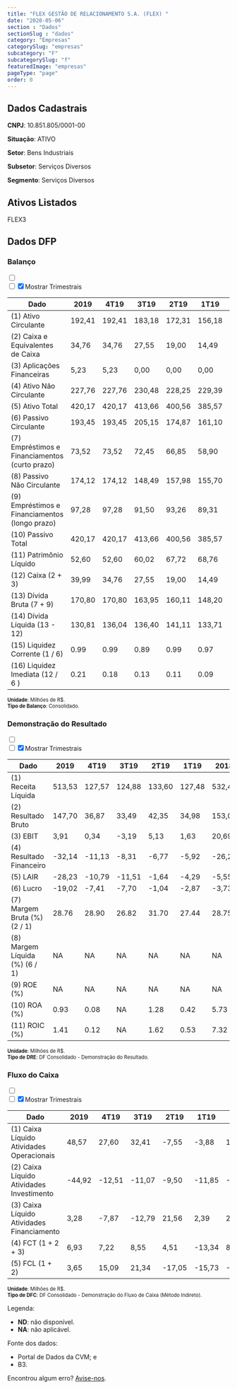 ```yaml
---  
title: "FLEX GESTÃO DE RELACIONAMENTO S.A. (FLEX) "  
date: "2020-05-06"  
section : "Dados"  
sectionSlug : "dados"  
category: "Empresas"  
categorySlug: "empresas"  
subcategory: "F"  
subcategorySlug: "f"  
featuredImage: "empresas"  
pageType: "page"  
order: 0  
---
```



## Dados Cadastrais


**CNPJ**: 10.851.805/0001-00

**Situação**: ATIVO

**Setor**: Bens Industriais

**Subsetor**: Serviços Diversos

**Segmento**: Serviços Diversos


## Ativos Listados


FLEX3 


## Dados DFP

### Balanço
  
<input type='checkbox' class='toggleCommand' id='toggleBalanco' name='toggleBalanco'>  
<div class='filter-group-balanco'>  
<div class='check_button_balanco'>  
<label for='toggleBalanco'>  
<input type='checkbox' data-filter-col='trimBalanco'><input type='checkbox' data-filter-col='trimBalanco' checked><span>Mostrar Trimestrais</span>  
</label>  
</div>  
</div>  
<div class='overflow balancoTableWrapper'>  
<table class='balancoTable'>  
<thead>  
<tr>  
<th class='dataHeader fixedLeftColumn'>Dado</th>  
<th>2019</th>  
<th class='trimHeader' data-col='trimBalanco'>4T19</th>  
<th class='trimHeader' data-col='trimBalanco'>3T19</th>  
<th class='trimHeader' data-col='trimBalanco'>2T19</th>  
<th class='trimHeader' data-col='trimBalanco'>1T19</th>  
<th>2018</th>  
<th class='trimHeader' data-col='trimBalanco'>4T18</th>  
<th class='trimHeader' data-col='trimBalanco'>3T18</th>  
<th class='trimHeader' data-col='trimBalanco'>2T18</th>  
<th class='trimHeader' data-col='trimBalanco'>1T18</th>  
<th>2017</th>  
<th class='trimHeader' data-col='trimBalanco'>4T17</th>  
<th class='trimHeader' data-col='trimBalanco'>3T17</th>  
<th class='trimHeader' data-col='trimBalanco'>2T17</th>  
<th class='trimHeader' data-col='trimBalanco'>1T17</th>  
<th>2016</th>  
<th class='trimHeader' data-col='trimBalanco'>4T16</th>  
<th class='trimHeader' data-col='trimBalanco'>3T16</th>  
<th class='trimHeader' data-col='trimBalanco'>2T16</th>  
<th class='trimHeader' data-col='trimBalanco'>1T16</th>  
<th>2015</th>  
<th class='trimHeader' data-col='trimBalanco'>4T15</th>  
<th class='trimHeader' data-col='trimBalanco'>3T15</th>  
<th class='trimHeader' data-col='trimBalanco'>2T15</th>  
<th class='trimHeader' data-col='trimBalanco'>1T15</th>  
</tr>  
</thead>  
<tbody>  
<tr class='trContaAtivo'>  
<td class='leftAlignCell rowDescription fixedLeftColumn'>(1) Ativo Circulante</td>  
<td>192,41</td>  
<td data-col='trimBalanco' class='trimData'>192,41</td>  
<td data-col='trimBalanco' class='trimData'>183,18</td>  
<td data-col='trimBalanco' class='trimData'>172,31</td>  
<td data-col='trimBalanco' class='trimData'>156,18</td>  
<td>162,15</td>  
<td data-col='trimBalanco' class='trimData'>162,15</td>  
<td data-col='trimBalanco' class='trimData'>162,15</td>  
<td data-col='trimBalanco' class='trimData'>162,15</td>  
<td data-col='trimBalanco' class='trimData'>155,51</td>  
<td>155,70</td>  
<td data-col='trimBalanco' class='trimData'>155,70</td>  
<td data-col='trimBalanco' class='trimData'>143,23</td>  
<td data-col='trimBalanco' class='trimData'>125,40</td>  
<td data-col='trimBalanco' class='trimData'>125,40</td>  
<td>137,61</td>  
<td data-col='trimBalanco' class='trimData'>137,61</td>  
<td data-col='trimBalanco' class='trimData'>137,61</td>  
<td data-col='trimBalanco' class='trimData'>137,61</td>  
<td data-col='trimBalanco' class='trimData'>137,61</td>  
<td>96,38</td>  
<td data-col='trimBalanco' class='trimData'>96,38</td>  
<td data-col='trimBalanco' class='trimData'>ND</td>  
<td data-col='trimBalanco' class='trimData'>ND</td>  
<td data-col='trimBalanco' class='trimData'>ND</td>  
</tr>  
<tr class='trContaAtivo'>  
<td class='leftAlignCell rowDescription fixedLeftColumn'>(2) Caixa e Equivalentes de Caixa</td>  
<td>34,76</td>  
<td data-col='trimBalanco' class='trimData'>34,76</td>  
<td data-col='trimBalanco' class='trimData'>27,55</td>  
<td data-col='trimBalanco' class='trimData'>19,00</td>  
<td data-col='trimBalanco' class='trimData'>14,49</td>  
<td>27,83</td>  
<td data-col='trimBalanco' class='trimData'>27,83</td>  
<td data-col='trimBalanco' class='trimData'>27,83</td>  
<td data-col='trimBalanco' class='trimData'>27,83</td>  
<td data-col='trimBalanco' class='trimData'>11,40</td>  
<td>19,39</td>  
<td data-col='trimBalanco' class='trimData'>19,39</td>  
<td data-col='trimBalanco' class='trimData'>16,36</td>  
<td data-col='trimBalanco' class='trimData'>11,28</td>  
<td data-col='trimBalanco' class='trimData'>11,28</td>  
<td>28,89</td>  
<td data-col='trimBalanco' class='trimData'>28,89</td>  
<td data-col='trimBalanco' class='trimData'>28,89</td>  
<td data-col='trimBalanco' class='trimData'>28,89</td>  
<td data-col='trimBalanco' class='trimData'>28,89</td>  
<td>26,24</td>  
<td data-col='trimBalanco' class='trimData'>26,24</td>  
<td data-col='trimBalanco' class='trimData'>ND</td>  
<td data-col='trimBalanco' class='trimData'>ND</td>  
<td data-col='trimBalanco' class='trimData'>ND</td>  
</tr>  
<tr class='trContaAtivo'>  
<td class='leftAlignCell rowDescription fixedLeftColumn'>(3) Aplicações Financeiras</td>  
<td>5,23</td>  
<td data-col='trimBalanco' class='trimData'>5,23</td>  
<td data-col='trimBalanco' class='trimData'>0,00</td>  
<td data-col='trimBalanco' class='trimData'>0,00</td>  
<td data-col='trimBalanco' class='trimData'>0,00</td>  
<td>0,00</td>  
<td data-col='trimBalanco' class='trimData'>0,00</td>  
<td data-col='trimBalanco' class='trimData'>0,00</td>  
<td data-col='trimBalanco' class='trimData'>0,00</td>  
<td data-col='trimBalanco' class='trimData'>0,00</td>  
<td>0,00</td>  
<td data-col='trimBalanco' class='trimData'>0,00</td>  
<td data-col='trimBalanco' class='trimData'>0,00</td>  
<td data-col='trimBalanco' class='trimData'>0,00</td>  
<td data-col='trimBalanco' class='trimData'>0,00</td>  
<td>0,00</td>  
<td data-col='trimBalanco' class='trimData'>0,00</td>  
<td data-col='trimBalanco' class='trimData'>0,00</td>  
<td data-col='trimBalanco' class='trimData'>0,00</td>  
<td data-col='trimBalanco' class='trimData'>0,00</td>  
<td>0,00</td>  
<td data-col='trimBalanco' class='trimData'>0,00</td>  
<td data-col='trimBalanco' class='trimData'>ND</td>  
<td data-col='trimBalanco' class='trimData'>ND</td>  
<td data-col='trimBalanco' class='trimData'>ND</td>  
</tr>  
<tr class='trContaAtivo'>  
<td class='leftAlignCell rowDescription fixedLeftColumn'>(4) Ativo Não Circulante</td>  
<td>227,76</td>  
<td data-col='trimBalanco' class='trimData'>227,76</td>  
<td data-col='trimBalanco' class='trimData'>230,48</td>  
<td data-col='trimBalanco' class='trimData'>228,25</td>  
<td data-col='trimBalanco' class='trimData'>229,39</td>  
<td>199,25</td>  
<td data-col='trimBalanco' class='trimData'>199,25</td>  
<td data-col='trimBalanco' class='trimData'>199,25</td>  
<td data-col='trimBalanco' class='trimData'>199,25</td>  
<td data-col='trimBalanco' class='trimData'>136,62</td>  
<td>139,05</td>  
<td data-col='trimBalanco' class='trimData'>139,05</td>  
<td data-col='trimBalanco' class='trimData'>137,47</td>  
<td data-col='trimBalanco' class='trimData'>134,80</td>  
<td data-col='trimBalanco' class='trimData'>134,80</td>  
<td>121,94</td>  
<td data-col='trimBalanco' class='trimData'>121,94</td>  
<td data-col='trimBalanco' class='trimData'>121,94</td>  
<td data-col='trimBalanco' class='trimData'>121,94</td>  
<td data-col='trimBalanco' class='trimData'>121,94</td>  
<td>115,67</td>  
<td data-col='trimBalanco' class='trimData'>115,67</td>  
<td data-col='trimBalanco' class='trimData'>ND</td>  
<td data-col='trimBalanco' class='trimData'>ND</td>  
<td data-col='trimBalanco' class='trimData'>ND</td>  
</tr>  
<tr class='trContaAtivo'>  
<td class='leftAlignCell rowDescription fixedLeftColumn'>(5) Ativo Total</td>  
<td>420,17</td>  
<td data-col='trimBalanco' class='trimData'>420,17</td>  
<td data-col='trimBalanco' class='trimData'>413,66</td>  
<td data-col='trimBalanco' class='trimData'>400,56</td>  
<td data-col='trimBalanco' class='trimData'>385,57</td>  
<td>361,39</td>  
<td data-col='trimBalanco' class='trimData'>361,39</td>  
<td data-col='trimBalanco' class='trimData'>361,39</td>  
<td data-col='trimBalanco' class='trimData'>361,39</td>  
<td data-col='trimBalanco' class='trimData'>292,13</td>  
<td>294,75</td>  
<td data-col='trimBalanco' class='trimData'>294,75</td>  
<td data-col='trimBalanco' class='trimData'>280,70</td>  
<td data-col='trimBalanco' class='trimData'>260,20</td>  
<td data-col='trimBalanco' class='trimData'>260,20</td>  
<td>259,55</td>  
<td data-col='trimBalanco' class='trimData'>259,55</td>  
<td data-col='trimBalanco' class='trimData'>259,55</td>  
<td data-col='trimBalanco' class='trimData'>259,55</td>  
<td data-col='trimBalanco' class='trimData'>259,55</td>  
<td>212,04</td>  
<td data-col='trimBalanco' class='trimData'>212,04</td>  
<td data-col='trimBalanco' class='trimData'>ND</td>  
<td data-col='trimBalanco' class='trimData'>ND</td>  
<td data-col='trimBalanco' class='trimData'>ND</td>  
</tr>  
<tr class='trContaPassivo'>  
<td class='leftAlignCell rowDescription fixedLeftColumn'>(6) Passivo Circulante</td>  
<td>193,45</td>  
<td data-col='trimBalanco' class='trimData'>193,45</td>  
<td data-col='trimBalanco' class='trimData'>205,15</td>  
<td data-col='trimBalanco' class='trimData'>174,87</td>  
<td data-col='trimBalanco' class='trimData'>161,10</td>  
<td>153,61</td>  
<td data-col='trimBalanco' class='trimData'>153,61</td>  
<td data-col='trimBalanco' class='trimData'>153,61</td>  
<td data-col='trimBalanco' class='trimData'>153,61</td>  
<td data-col='trimBalanco' class='trimData'>167,39</td>  
<td>166,22</td>  
<td data-col='trimBalanco' class='trimData'>166,22</td>  
<td data-col='trimBalanco' class='trimData'>136,31</td>  
<td data-col='trimBalanco' class='trimData'>121,65</td>  
<td data-col='trimBalanco' class='trimData'>121,65</td>  
<td>127,65</td>  
<td data-col='trimBalanco' class='trimData'>127,65</td>  
<td data-col='trimBalanco' class='trimData'>127,65</td>  
<td data-col='trimBalanco' class='trimData'>127,65</td>  
<td data-col='trimBalanco' class='trimData'>127,65</td>  
<td>80,61</td>  
<td data-col='trimBalanco' class='trimData'>80,61</td>  
<td data-col='trimBalanco' class='trimData'>ND</td>  
<td data-col='trimBalanco' class='trimData'>ND</td>  
<td data-col='trimBalanco' class='trimData'>ND</td>  
</tr>  
<tr class='trContaPassivo'>  
<td class='leftAlignCell rowDescription fixedLeftColumn'>(7) Empréstimos e Financiamentos (curto prazo)</td>  
<td>73,52</td>  
<td data-col='trimBalanco' class='trimData'>73,52</td>  
<td data-col='trimBalanco' class='trimData'>72,45</td>  
<td data-col='trimBalanco' class='trimData'>66,85</td>  
<td data-col='trimBalanco' class='trimData'>58,90</td>  
<td>51,24</td>  
<td data-col='trimBalanco' class='trimData'>51,24</td>  
<td data-col='trimBalanco' class='trimData'>51,24</td>  
<td data-col='trimBalanco' class='trimData'>51,24</td>  
<td data-col='trimBalanco' class='trimData'>77,29</td>  
<td>80,03</td>  
<td data-col='trimBalanco' class='trimData'>80,03</td>  
<td data-col='trimBalanco' class='trimData'>51,70</td>  
<td data-col='trimBalanco' class='trimData'>45,73</td>  
<td data-col='trimBalanco' class='trimData'>45,73</td>  
<td>47,90</td>  
<td data-col='trimBalanco' class='trimData'>47,90</td>  
<td data-col='trimBalanco' class='trimData'>47,90</td>  
<td data-col='trimBalanco' class='trimData'>47,90</td>  
<td data-col='trimBalanco' class='trimData'>47,90</td>  
<td>26,68</td>  
<td data-col='trimBalanco' class='trimData'>26,68</td>  
<td data-col='trimBalanco' class='trimData'>ND</td>  
<td data-col='trimBalanco' class='trimData'>ND</td>  
<td data-col='trimBalanco' class='trimData'>ND</td>  
</tr>  
<tr class='trContaPassivo'>  
<td class='leftAlignCell rowDescription fixedLeftColumn'>(8) Passivo Não Circulante</td>  
<td>174,12</td>  
<td data-col='trimBalanco' class='trimData'>174,12</td>  
<td data-col='trimBalanco' class='trimData'>148,49</td>  
<td data-col='trimBalanco' class='trimData'>157,98</td>  
<td data-col='trimBalanco' class='trimData'>155,70</td>  
<td>136,16</td>  
<td data-col='trimBalanco' class='trimData'>136,16</td>  
<td data-col='trimBalanco' class='trimData'>136,16</td>  
<td data-col='trimBalanco' class='trimData'>136,16</td>  
<td data-col='trimBalanco' class='trimData'>49,22</td>  
<td>53,17</td>  
<td data-col='trimBalanco' class='trimData'>53,17</td>  
<td data-col='trimBalanco' class='trimData'>66,81</td>  
<td data-col='trimBalanco' class='trimData'>68,28</td>  
<td data-col='trimBalanco' class='trimData'>68,28</td>  
<td>70,18</td>  
<td data-col='trimBalanco' class='trimData'>70,18</td>  
<td data-col='trimBalanco' class='trimData'>70,18</td>  
<td data-col='trimBalanco' class='trimData'>70,18</td>  
<td data-col='trimBalanco' class='trimData'>70,18</td>  
<td>81,95</td>  
<td data-col='trimBalanco' class='trimData'>81,95</td>  
<td data-col='trimBalanco' class='trimData'>ND</td>  
<td data-col='trimBalanco' class='trimData'>ND</td>  
<td data-col='trimBalanco' class='trimData'>ND</td>  
</tr>  
<tr class='trContaPassivo'>  
<td class='leftAlignCell rowDescription fixedLeftColumn'>(9) Empréstimos e Financiamentos (longo prazo)</td>  
<td>97,28</td>  
<td data-col='trimBalanco' class='trimData'>97,28</td>  
<td data-col='trimBalanco' class='trimData'>91,50</td>  
<td data-col='trimBalanco' class='trimData'>93,26</td>  
<td data-col='trimBalanco' class='trimData'>89,31</td>  
<td>91,46</td>  
<td data-col='trimBalanco' class='trimData'>91,46</td>  
<td data-col='trimBalanco' class='trimData'>91,46</td>  
<td data-col='trimBalanco' class='trimData'>91,46</td>  
<td data-col='trimBalanco' class='trimData'>31,59</td>  
<td>34,02</td>  
<td data-col='trimBalanco' class='trimData'>34,02</td>  
<td data-col='trimBalanco' class='trimData'>46,88</td>  
<td data-col='trimBalanco' class='trimData'>45,57</td>  
<td data-col='trimBalanco' class='trimData'>45,57</td>  
<td>39,97</td>  
<td data-col='trimBalanco' class='trimData'>39,97</td>  
<td data-col='trimBalanco' class='trimData'>39,97</td>  
<td data-col='trimBalanco' class='trimData'>39,97</td>  
<td data-col='trimBalanco' class='trimData'>39,97</td>  
<td>42,95</td>  
<td data-col='trimBalanco' class='trimData'>42,95</td>  
<td data-col='trimBalanco' class='trimData'>ND</td>  
<td data-col='trimBalanco' class='trimData'>ND</td>  
<td data-col='trimBalanco' class='trimData'>ND</td>  
</tr>  
<tr class='trContaPassivo'>  
<td class='leftAlignCell rowDescription fixedLeftColumn'>(10) Passivo Total</td>  
<td>420,17</td>  
<td data-col='trimBalanco' class='trimData'>420,17</td>  
<td data-col='trimBalanco' class='trimData'>413,66</td>  
<td data-col='trimBalanco' class='trimData'>400,56</td>  
<td data-col='trimBalanco' class='trimData'>385,57</td>  
<td>361,39</td>  
<td data-col='trimBalanco' class='trimData'>361,39</td>  
<td data-col='trimBalanco' class='trimData'>361,39</td>  
<td data-col='trimBalanco' class='trimData'>361,39</td>  
<td data-col='trimBalanco' class='trimData'>292,13</td>  
<td>294,75</td>  
<td data-col='trimBalanco' class='trimData'>294,75</td>  
<td data-col='trimBalanco' class='trimData'>280,70</td>  
<td data-col='trimBalanco' class='trimData'>260,20</td>  
<td data-col='trimBalanco' class='trimData'>260,20</td>  
<td>259,55</td>  
<td data-col='trimBalanco' class='trimData'>259,55</td>  
<td data-col='trimBalanco' class='trimData'>259,55</td>  
<td data-col='trimBalanco' class='trimData'>259,55</td>  
<td data-col='trimBalanco' class='trimData'>259,55</td>  
<td>212,04</td>  
<td data-col='trimBalanco' class='trimData'>212,04</td>  
<td data-col='trimBalanco' class='trimData'>ND</td>  
<td data-col='trimBalanco' class='trimData'>ND</td>  
<td data-col='trimBalanco' class='trimData'>ND</td>  
</tr>  
<tr class='trContaPassivo'>  
<td class='leftAlignCell rowDescription fixedLeftColumn'>(11) Patrimônio Líquido</td>  
<td>52,60</td>  
<td data-col='trimBalanco' class='trimData'>52,60</td>  
<td data-col='trimBalanco' class='trimData'>60,02</td>  
<td data-col='trimBalanco' class='trimData'>67,72</td>  
<td data-col='trimBalanco' class='trimData'>68,76</td>  
<td>71,63</td>  
<td data-col='trimBalanco' class='trimData'>71,63</td>  
<td data-col='trimBalanco' class='trimData'>71,63</td>  
<td data-col='trimBalanco' class='trimData'>71,63</td>  
<td data-col='trimBalanco' class='trimData'>75,52</td>  
<td>75,36</td>  
<td data-col='trimBalanco' class='trimData'>75,36</td>  
<td data-col='trimBalanco' class='trimData'>77,57</td>  
<td data-col='trimBalanco' class='trimData'>70,27</td>  
<td data-col='trimBalanco' class='trimData'>70,27</td>  
<td>61,72</td>  
<td data-col='trimBalanco' class='trimData'>61,72</td>  
<td data-col='trimBalanco' class='trimData'>61,72</td>  
<td data-col='trimBalanco' class='trimData'>61,72</td>  
<td data-col='trimBalanco' class='trimData'>61,72</td>  
<td>49,48</td>  
<td data-col='trimBalanco' class='trimData'>49,48</td>  
<td data-col='trimBalanco' class='trimData'>ND</td>  
<td data-col='trimBalanco' class='trimData'>ND</td>  
<td data-col='trimBalanco' class='trimData'>ND</td>  
</tr>  
<tr>  
<td class='leftAlignCell rowDescription fixedLeftColumn'>(12) Caixa (2 + 3)</td>  
<td class='positiveNumber'>39,99</td>  
<td class='positiveNumber trimData' data-col='trimBalanco'>34,76</td>  
<td class='positiveNumber trimData' data-col='trimBalanco'>27,55</td>  
<td class='positiveNumber trimData' data-col='trimBalanco'>19,00</td>  
<td class='positiveNumber trimData' data-col='trimBalanco'>14,49</td>  
<td class='positiveNumber'>27,83</td>  
<td class='positiveNumber trimData' data-col='trimBalanco'>27,83</td>  
<td class='positiveNumber trimData' data-col='trimBalanco'>27,83</td>  
<td class='positiveNumber trimData' data-col='trimBalanco'>27,83</td>  
<td class='positiveNumber trimData' data-col='trimBalanco'>11,40</td>  
<td class='positiveNumber'>19,39</td>  
<td class='positiveNumber trimData' data-col='trimBalanco'>19,39</td>  
<td class='positiveNumber trimData' data-col='trimBalanco'>16,36</td>  
<td class='positiveNumber trimData' data-col='trimBalanco'>11,28</td>  
<td class='positiveNumber trimData' data-col='trimBalanco'>11,28</td>  
<td class='positiveNumber'>28,89</td>  
<td class='positiveNumber trimData' data-col='trimBalanco'>28,89</td>  
<td class='positiveNumber trimData' data-col='trimBalanco'>28,89</td>  
<td class='positiveNumber trimData' data-col='trimBalanco'>28,89</td>  
<td class='positiveNumber trimData' data-col='trimBalanco'>28,89</td>  
<td class='positiveNumber'>26,24</td>  
<td class='positiveNumber trimData' data-col='trimBalanco'>26,24</td>  
<td data-col='trimBalanco' class='trimData'>ND</td>  
<td data-col='trimBalanco' class='trimData'>ND</td>  
<td data-col='trimBalanco' class='trimData'>ND</td>  
</tr>  
<tr class='trDividaBruta'>  
<td class='leftAlignCell rowDescription fixedLeftColumn'>(13) Dívida Bruta (7 + 9)</td>  
<td class='negativeNumber'>170,80</td>  
<td class='negativeNumber trimData' data-col='trimBalanco'>170,80</td>  
<td class='negativeNumber trimData' data-col='trimBalanco'>163,95</td>  
<td class='negativeNumber trimData' data-col='trimBalanco'>160,11</td>  
<td class='negativeNumber trimData' data-col='trimBalanco'>148,20</td>  
<td class='negativeNumber'>142,70</td>  
<td class='negativeNumber trimData' data-col='trimBalanco'>142,70</td>  
<td class='negativeNumber trimData' data-col='trimBalanco'>142,70</td>  
<td class='negativeNumber trimData' data-col='trimBalanco'>142,70</td>  
<td class='negativeNumber trimData' data-col='trimBalanco'>108,88</td>  
<td class='negativeNumber'>114,06</td>  
<td class='negativeNumber trimData' data-col='trimBalanco'>114,06</td>  
<td class='negativeNumber trimData' data-col='trimBalanco'>98,58</td>  
<td class='negativeNumber trimData' data-col='trimBalanco'>91,31</td>  
<td class='negativeNumber trimData' data-col='trimBalanco'>91,31</td>  
<td class='negativeNumber'>87,87</td>  
<td class='negativeNumber trimData' data-col='trimBalanco'>87,87</td>  
<td class='negativeNumber trimData' data-col='trimBalanco'>87,87</td>  
<td class='negativeNumber trimData' data-col='trimBalanco'>87,87</td>  
<td class='negativeNumber trimData' data-col='trimBalanco'>87,87</td>  
<td class='negativeNumber'>69,62</td>  
<td class='negativeNumber trimData' data-col='trimBalanco'>69,62</td>  
<td data-col='trimBalanco' class='trimData'>ND</td>  
<td data-col='trimBalanco' class='trimData'>ND</td>  
<td data-col='trimBalanco' class='trimData'>ND</td>  
</tr>  
<tr>  
<td class='leftAlignCell rowDescription fixedLeftColumn'>(14) Dívida Líquida  (13 - 12)</td>  
<td class='negativeNumber'>130,81</td>  
<td class='negativeNumber trimData' data-col='trimBalanco'>136,04</td>  
<td class='negativeNumber trimData' data-col='trimBalanco'>136,40</td>  
<td class='negativeNumber trimData' data-col='trimBalanco'>141,11</td>  
<td class='negativeNumber trimData' data-col='trimBalanco'>133,71</td>  
<td class='negativeNumber'>114,87</td>  
<td class='negativeNumber trimData' data-col='trimBalanco'>114,87</td>  
<td class='negativeNumber trimData' data-col='trimBalanco'>114,87</td>  
<td class='negativeNumber trimData' data-col='trimBalanco'>114,87</td>  
<td class='negativeNumber trimData' data-col='trimBalanco'>97,48</td>  
<td class='negativeNumber'>94,66</td>  
<td class='negativeNumber trimData' data-col='trimBalanco'>94,66</td>  
<td class='negativeNumber trimData' data-col='trimBalanco'>82,22</td>  
<td class='negativeNumber trimData' data-col='trimBalanco'>80,03</td>  
<td class='negativeNumber trimData' data-col='trimBalanco'>80,03</td>  
<td class='negativeNumber'>58,98</td>  
<td class='negativeNumber trimData' data-col='trimBalanco'>58,98</td>  
<td class='negativeNumber trimData' data-col='trimBalanco'>58,98</td>  
<td class='negativeNumber trimData' data-col='trimBalanco'>58,98</td>  
<td class='negativeNumber trimData' data-col='trimBalanco'>58,98</td>  
<td class='negativeNumber'>43,38</td>  
<td class='negativeNumber trimData' data-col='trimBalanco'>43,38</td>  
<td data-col='trimBalanco' class='trimData'>ND</td>  
<td data-col='trimBalanco' class='trimData'>ND</td>  
<td data-col='trimBalanco' class='trimData'>ND</td>  
</tr>  
<tr>  
<td class='leftAlignCell rowDescription fixedLeftColumn'>(15) Liquidez Corrente (1 / 6)</td>  
<td>0.99</td>  
<td data-col='trimBalanco' class='trimData'>0.99</td>  
<td data-col='trimBalanco' class='trimData'>0.89</td>  
<td data-col='trimBalanco' class='trimData'>0.99</td>  
<td data-col='trimBalanco' class='trimData'>0.97</td>  
<td>1.06</td>  
<td data-col='trimBalanco' class='trimData'>1.06</td>  
<td data-col='trimBalanco' class='trimData'>1.06</td>  
<td data-col='trimBalanco' class='trimData'>1.06</td>  
<td data-col='trimBalanco' class='trimData'>0.93</td>  
<td>0.94</td>  
<td data-col='trimBalanco' class='trimData'>0.94</td>  
<td data-col='trimBalanco' class='trimData'>1.05</td>  
<td data-col='trimBalanco' class='trimData'>1.03</td>  
<td data-col='trimBalanco' class='trimData'>1.03</td>  
<td>1.08</td>  
<td data-col='trimBalanco' class='trimData'>1.08</td>  
<td data-col='trimBalanco' class='trimData'>1.08</td>  
<td data-col='trimBalanco' class='trimData'>1.08</td>  
<td data-col='trimBalanco' class='trimData'>1.08</td>  
<td>1.20</td>  
<td data-col='trimBalanco' class='trimData'>1.20</td>  
<td data-col='trimBalanco' class='trimData'>ND</td>  
<td data-col='trimBalanco' class='trimData'>ND</td>  
<td data-col='trimBalanco' class='trimData'>ND</td>  
</tr>  
<tr>  
<td class='leftAlignCell rowDescription fixedLeftColumn'>(16) Liquidez Imediata  (12 / 6 )</td>  
<td>0.21</td>  
<td data-col='trimBalanco' class='trimData'>0.18</td>  
<td data-col='trimBalanco' class='trimData'>0.13</td>  
<td data-col='trimBalanco' class='trimData'>0.11</td>  
<td data-col='trimBalanco' class='trimData'>0.09</td>  
<td>0.18</td>  
<td data-col='trimBalanco' class='trimData'>0.18</td>  
<td data-col='trimBalanco' class='trimData'>0.18</td>  
<td data-col='trimBalanco' class='trimData'>0.18</td>  
<td data-col='trimBalanco' class='trimData'>0.07</td>  
<td>0.12</td>  
<td data-col='trimBalanco' class='trimData'>0.12</td>  
<td data-col='trimBalanco' class='trimData'>0.12</td>  
<td data-col='trimBalanco' class='trimData'>0.09</td>  
<td data-col='trimBalanco' class='trimData'>0.09</td>  
<td>0.23</td>  
<td data-col='trimBalanco' class='trimData'>0.23</td>  
<td data-col='trimBalanco' class='trimData'>0.23</td>  
<td data-col='trimBalanco' class='trimData'>0.23</td>  
<td data-col='trimBalanco' class='trimData'>0.23</td>  
<td>0.33</td>  
<td data-col='trimBalanco' class='trimData'>0.33</td>  
<td data-col='trimBalanco' class='trimData'>ND</td>  
<td data-col='trimBalanco' class='trimData'>ND</td>  
<td data-col='trimBalanco' class='trimData'>ND</td>  
</tr>  
</tbody>  
</table>  
</div>  
<p style='font-size:0.7rem; margin:0px;'><strong>Unidade</strong>: Milhões de R$.</p>  
<p style='font-size:0.7rem; margin:0px;'><strong>Tipo de Balanço</strong>: Consolidado.</p>


### Demonstração do Resultado
  
<input type='checkbox' class='toggleCommand' id='toggleDRE' name='toggleDRE'>  
<div class='filter-group-dre'>  
<div class='check_button_dre'>  
<label for='toggleDRE'>  
<input type='checkbox' data-filter-col='trimDRE'><input type='checkbox' data-filter-col='trimDRE' checked><span>Mostrar Trimestrais</span>  
</label>  
</div>  
</div>  
<div class='overflow balancoTableWrapper'>  
<table class='balancoTable'>  
<thead>  
<tr>  
<th class='dataHeader fixedLeftColumn'>Dado</th>  
<th>2019</th>  
<th class='trimHeader' data-col='trimDRE'>4T19</th>  
<th class='trimHeader' data-col='trimDRE'>3T19</th>  
<th class='trimHeader' data-col='trimDRE'>2T19</th>  
<th class='trimHeader' data-col='trimDRE'>1T19</th>  
<th>2018</th>  
<th class='trimHeader' data-col='trimDRE'>4T18</th>  
<th class='trimHeader' data-col='trimDRE'>3T18</th>  
<th class='trimHeader' data-col='trimDRE'>2T18</th>  
<th class='trimHeader' data-col='trimDRE'>1T18</th>  
<th>2017</th>  
<th class='trimHeader' data-col='trimDRE'>4T17</th>  
<th class='trimHeader' data-col='trimDRE'>3T17</th>  
<th class='trimHeader' data-col='trimDRE'>2T17</th>  
<th class='trimHeader' data-col='trimDRE'>1T17</th>  
<th>2016</th>  
<th class='trimHeader' data-col='trimDRE'>4T16</th>  
<th class='trimHeader' data-col='trimDRE'>3T16</th>  
<th class='trimHeader' data-col='trimDRE'>2T16</th>  
<th class='trimHeader' data-col='trimDRE'>1T16</th>  
<th>2015</th>  
<th class='trimHeader' data-col='trimDRE'>4T15</th>  
<th class='trimHeader' data-col='trimDRE'>3T15</th>  
<th class='trimHeader' data-col='trimDRE'>2T15</th>  
<th class='trimHeader' data-col='trimDRE'>1T15</th>  
</tr>  
</thead>  
<tbody>  
<tr class='trDRE'>  
<td class='leftAlignCell rowDescription fixedLeftColumn'>(1) Receita Líquida</td>  
<td>513,53</td>  
<td data-col='trimDRE' class='trimData' >127,57</td>  
<td data-col='trimDRE' class='trimData' >124,88</td>  
<td data-col='trimDRE' class='trimData' >133,60</td>  
<td data-col='trimDRE' class='trimData' >127,48</td>  
<td>532,45</td>  
<td data-col='trimDRE' class='trimData' >138,88</td>  
<td data-col='trimDRE' class='trimData' >132,35</td>  
<td data-col='trimDRE' class='trimData' >130,16</td>  
<td data-col='trimDRE' class='trimData' >131,06</td>  
<td>527,84</td>  
<td data-col='trimDRE' class='trimData' >134,23</td>  
<td data-col='trimDRE' class='trimData' >135,91</td>  
<td data-col='trimDRE' class='trimData' >134,14</td>  
<td data-col='trimDRE' class='trimData' >123,56</td>  
<td>494,84</td>  
<td data-col='trimDRE' class='trimData' >125,13</td>  
<td data-col='trimDRE' class='trimData' >128,06</td>  
<td data-col='trimDRE' class='trimData' >125,75</td>  
<td data-col='trimDRE' class='trimData' >115,90</td>  
<td>321,02</td>  
<td data-col='trimDRE' class='trimData' >321,02</td>  
<td data-col='trimDRE' class='trimData'>ND</td>  
<td data-col='trimDRE' class='trimData'>ND</td>  
<td data-col='trimDRE' class='trimData'>ND</td>  
</tr>  
<tr class='trDRE'>  
<td class='leftAlignCell rowDescription fixedLeftColumn'>(2) Resultado Bruto</td>  
<td class='positiveNumberGreen'>147,70</td>  
<td data-col='trimDRE' class='trimData positiveNumberGreen' >36,87</td>  
<td data-col='trimDRE' class='trimData positiveNumberGreen' >33,49</td>  
<td data-col='trimDRE' class='trimData positiveNumberGreen' >42,35</td>  
<td data-col='trimDRE' class='trimData positiveNumberGreen' >34,98</td>  
<td class='positiveNumberGreen'>153,06</td>  
<td data-col='trimDRE' class='trimData positiveNumberGreen' >43,73</td>  
<td data-col='trimDRE' class='trimData positiveNumberGreen' >37,19</td>  
<td data-col='trimDRE' class='trimData positiveNumberGreen' >33,72</td>  
<td data-col='trimDRE' class='trimData positiveNumberGreen' >38,41</td>  
<td class='positiveNumberGreen'>159,17</td>  
<td data-col='trimDRE' class='trimData positiveNumberGreen' >39,15</td>  
<td data-col='trimDRE' class='trimData positiveNumberGreen' >43,72</td>  
<td data-col='trimDRE' class='trimData positiveNumberGreen' >45,21</td>  
<td data-col='trimDRE' class='trimData positiveNumberGreen' >31,10</td>  
<td class='positiveNumberGreen'>140,12</td>  
<td data-col='trimDRE' class='trimData positiveNumberGreen' >32,01</td>  
<td data-col='trimDRE' class='trimData positiveNumberGreen' >41,47</td>  
<td data-col='trimDRE' class='trimData positiveNumberGreen' >36,79</td>  
<td data-col='trimDRE' class='trimData positiveNumberGreen' >29,84</td>  
<td class='positiveNumberGreen'>83,11</td>  
<td data-col='trimDRE' class='trimData positiveNumberGreen' >83,11</td>  
<td data-col='trimDRE' class='trimData'>ND</td>  
<td data-col='trimDRE' class='trimData'>ND</td>  
<td data-col='trimDRE' class='trimData'>ND</td>  
</tr>  
<tr class='trDRE'>  
<td class='leftAlignCell rowDescription fixedLeftColumn'>(3) EBIT</td>  
<td class='positiveNumberGreen'>3,91</td>  
<td data-col='trimDRE' class='trimData positiveNumberGreen' >0,34</td>  
<td data-col='trimDRE' class='trimData negativeNumber' >-3,19</td>  
<td data-col='trimDRE' class='trimData positiveNumberGreen' >5,13</td>  
<td data-col='trimDRE' class='trimData positiveNumberGreen' >1,63</td>  
<td class='positiveNumberGreen'>20,69</td>  
<td data-col='trimDRE' class='trimData positiveNumberGreen' >13,81</td>  
<td data-col='trimDRE' class='trimData positiveNumberGreen' >2,61</td>  
<td data-col='trimDRE' class='trimData positiveNumberGreen' >0,90</td>  
<td data-col='trimDRE' class='trimData positiveNumberGreen' >3,37</td>  
<td class='positiveNumberGreen'>21,66</td>  
<td data-col='trimDRE' class='trimData positiveNumberGreen' >7,18</td>  
<td data-col='trimDRE' class='trimData positiveNumberGreen' >8,55</td>  
<td data-col='trimDRE' class='trimData positiveNumberGreen' >10,56</td>  
<td data-col='trimDRE' class='trimData negativeNumber' >-4,64</td>  
<td class='positiveNumberGreen'>24,03</td>  
<td data-col='trimDRE' class='trimData positiveNumberGreen' >3,31</td>  
<td data-col='trimDRE' class='trimData positiveNumberGreen' >8,10</td>  
<td data-col='trimDRE' class='trimData positiveNumberGreen' >6,95</td>  
<td data-col='trimDRE' class='trimData positiveNumberGreen' >5,67</td>  
<td class='positiveNumberGreen'>12,88</td>  
<td data-col='trimDRE' class='trimData positiveNumberGreen' >12,88</td>  
<td data-col='trimDRE' class='trimData'>ND</td>  
<td data-col='trimDRE' class='trimData'>ND</td>  
<td data-col='trimDRE' class='trimData'>ND</td>  
</tr>  
<tr class='trDRE'>  
<td class='leftAlignCell rowDescription fixedLeftColumn'>(4) Resultado Financeiro</td>  
<td class='negativeNumber'>-32,14</td>  
<td data-col='trimDRE' class='trimData negativeNumber' >-11,13</td>  
<td data-col='trimDRE' class='trimData negativeNumber' >-8,31</td>  
<td data-col='trimDRE' class='trimData negativeNumber' >-6,77</td>  
<td data-col='trimDRE' class='trimData negativeNumber' >-5,92</td>  
<td class='negativeNumber'>-26,24</td>  
<td data-col='trimDRE' class='trimData negativeNumber' >-10,77</td>  
<td data-col='trimDRE' class='trimData negativeNumber' >-7,27</td>  
<td data-col='trimDRE' class='trimData negativeNumber' >-5,35</td>  
<td data-col='trimDRE' class='trimData negativeNumber' >-2,85</td>  
<td class='negativeNumber'>-18,97</td>  
<td data-col='trimDRE' class='trimData negativeNumber' >-5,92</td>  
<td data-col='trimDRE' class='trimData negativeNumber' >-5,14</td>  
<td data-col='trimDRE' class='trimData negativeNumber' >-3,41</td>  
<td data-col='trimDRE' class='trimData negativeNumber' >-4,50</td>  
<td class='negativeNumber'>-12,71</td>  
<td data-col='trimDRE' class='trimData negativeNumber' >-3,88</td>  
<td data-col='trimDRE' class='trimData negativeNumber' >-3,46</td>  
<td data-col='trimDRE' class='trimData negativeNumber' >-3,11</td>  
<td data-col='trimDRE' class='trimData negativeNumber' >-2,27</td>  
<td class='negativeNumber'>-7,30</td>  
<td data-col='trimDRE' class='trimData negativeNumber' >-7,30</td>  
<td data-col='trimDRE' class='trimData'>ND</td>  
<td data-col='trimDRE' class='trimData'>ND</td>  
<td data-col='trimDRE' class='trimData'>ND</td>  
</tr>  
<tr class='trDRE'>  
<td class='leftAlignCell rowDescription fixedLeftColumn'>(5) LAIR</td>  
<td class='negativeNumber'>-28,23</td>  
<td data-col='trimDRE' class='trimData negativeNumber' >-10,79</td>  
<td data-col='trimDRE' class='trimData negativeNumber' >-11,51</td>  
<td data-col='trimDRE' class='trimData negativeNumber' >-1,64</td>  
<td data-col='trimDRE' class='trimData negativeNumber' >-4,29</td>  
<td class='negativeNumber'>-5,55</td>  
<td data-col='trimDRE' class='trimData positiveNumberGreen' >3,04</td>  
<td data-col='trimDRE' class='trimData negativeNumber' >-4,66</td>  
<td data-col='trimDRE' class='trimData negativeNumber' >-4,45</td>  
<td data-col='trimDRE' class='trimData positiveNumberGreen' >0,52</td>  
<td class='positiveNumberGreen'>2,68</td>  
<td data-col='trimDRE' class='trimData positiveNumberGreen' >1,26</td>  
<td data-col='trimDRE' class='trimData positiveNumberGreen' >3,41</td>  
<td data-col='trimDRE' class='trimData positiveNumberGreen' >7,15</td>  
<td data-col='trimDRE' class='trimData negativeNumber' >-9,14</td>  
<td class='positiveNumberGreen'>11,31</td>  
<td data-col='trimDRE' class='trimData negativeNumber' >-0,57</td>  
<td data-col='trimDRE' class='trimData positiveNumberGreen' >4,64</td>  
<td data-col='trimDRE' class='trimData positiveNumberGreen' >3,84</td>  
<td data-col='trimDRE' class='trimData positiveNumberGreen' >3,40</td>  
<td class='positiveNumberGreen'>5,58</td>  
<td data-col='trimDRE' class='trimData positiveNumberGreen' >5,58</td>  
<td data-col='trimDRE' class='trimData'>ND</td>  
<td data-col='trimDRE' class='trimData'>ND</td>  
<td data-col='trimDRE' class='trimData'>ND</td>  
</tr>  
<tr class='trDRE'>  
<td class='leftAlignCell rowDescription fixedLeftColumn'>(6) Lucro</td>  
<td class='negativeNumber'>-19,02</td>  
<td data-col='trimDRE' class='trimData negativeNumber' >-7,41</td>  
<td data-col='trimDRE' class='trimData negativeNumber' >-7,70</td>  
<td data-col='trimDRE' class='trimData negativeNumber' >-1,04</td>  
<td data-col='trimDRE' class='trimData negativeNumber' >-2,87</td>  
<td class='negativeNumber'>-3,73</td>  
<td data-col='trimDRE' class='trimData positiveNumberGreen' >2,05</td>  
<td data-col='trimDRE' class='trimData negativeNumber' >-3,18</td>  
<td data-col='trimDRE' class='trimData negativeNumber' >-2,77</td>  
<td data-col='trimDRE' class='trimData positiveNumberGreen' >0,16</td>  
<td class='positiveNumberGreen'>10,01</td>  
<td data-col='trimDRE' class='trimData positiveNumberGreen' >0,16</td>  
<td data-col='trimDRE' class='trimData positiveNumberGreen' >1,31</td>  
<td data-col='trimDRE' class='trimData positiveNumberGreen' >5,79</td>  
<td data-col='trimDRE' class='trimData positiveNumberGreen' >2,75</td>  
<td class='positiveNumberGreen'>7,54</td>  
<td data-col='trimDRE' class='trimData negativeNumber' >-0,14</td>  
<td data-col='trimDRE' class='trimData positiveNumberGreen' >3,12</td>  
<td data-col='trimDRE' class='trimData positiveNumberGreen' >2,42</td>  
<td data-col='trimDRE' class='trimData positiveNumberGreen' >2,14</td>  
<td class='positiveNumberGreen'>3,97</td>  
<td data-col='trimDRE' class='trimData positiveNumberGreen' >3,97</td>  
<td data-col='trimDRE' class='trimData'>ND</td>  
<td data-col='trimDRE' class='trimData'>ND</td>  
<td data-col='trimDRE' class='trimData'>ND</td>  
</tr>  
<tr class='trDREMargem'>  
<td class='leftAlignCell rowDescription fixedLeftColumn'>(7) Margem Bruta (%) (2 / 1)</td>  
<td>28.76</td>  
<td data-col='trimDRE' class='trimData'>28.90</td>  
<td data-col='trimDRE' class='trimData'>26.82</td>  
<td data-col='trimDRE' class='trimData'>31.70</td>  
<td data-col='trimDRE' class='trimData'>27.44</td>  
<td>28.75</td>  
<td data-col='trimDRE' class='trimData'>31.49</td>  
<td data-col='trimDRE' class='trimData'>28.10</td>  
<td data-col='trimDRE' class='trimData'>25.91</td>  
<td data-col='trimDRE' class='trimData'>29.31</td>  
<td>30.16</td>  
<td data-col='trimDRE' class='trimData'>29.17</td>  
<td data-col='trimDRE' class='trimData'>32.17</td>  
<td data-col='trimDRE' class='trimData'>33.70</td>  
<td data-col='trimDRE' class='trimData'>25.17</td>  
<td>28.32</td>  
<td data-col='trimDRE' class='trimData'>25.59</td>  
<td data-col='trimDRE' class='trimData'>32.38</td>  
<td data-col='trimDRE' class='trimData'>29.26</td>  
<td data-col='trimDRE' class='trimData'>25.75</td>  
<td>25.89</td>  
<td data-col='trimDRE' class='trimData'>25.89</td>  
<td data-col='trimDRE' class='trimData'>ND</td>  
<td data-col='trimDRE' class='trimData'>ND</td>  
<td data-col='trimDRE' class='trimData'>ND</td>  
</tr>  
<tr class='trDREMargem'>  
<td class='leftAlignCell rowDescription fixedLeftColumn'>(8) Margem Líquida (%) (6 / 1)</td>  
<td>NA</td>  
<td data-col='trimDRE' class='trimData'>NA</td>  
<td data-col='trimDRE' class='trimData'>NA</td>  
<td data-col='trimDRE' class='trimData'>NA</td>  
<td data-col='trimDRE' class='trimData'>NA</td>  
<td>NA</td>  
<td data-col='trimDRE' class='trimData'>1.47</td>  
<td data-col='trimDRE' class='trimData'>NA</td>  
<td data-col='trimDRE' class='trimData'>NA</td>  
<td data-col='trimDRE' class='trimData'>0.12</td>  
<td>1.90</td>  
<td data-col='trimDRE' class='trimData'>0.12</td>  
<td data-col='trimDRE' class='trimData'>0.96</td>  
<td data-col='trimDRE' class='trimData'>4.32</td>  
<td data-col='trimDRE' class='trimData'>2.22</td>  
<td>1.52</td>  
<td data-col='trimDRE' class='trimData'>NA</td>  
<td data-col='trimDRE' class='trimData'>2.44</td>  
<td data-col='trimDRE' class='trimData'>1.92</td>  
<td data-col='trimDRE' class='trimData'>1.85</td>  
<td>1.24</td>  
<td data-col='trimDRE' class='trimData'>1.24</td>  
<td data-col='trimDRE' class='trimData'>ND</td>  
<td data-col='trimDRE' class='trimData'>ND</td>  
<td data-col='trimDRE' class='trimData'>ND</td>  
</tr>  
<tr>  
<td class='leftAlignCell rowDescription fixedLeftColumn'>(9) ROE (%)</td>  
<td>NA</td>  
<td data-col='trimDRE' class='trimData'>NA</td>  
<td data-col='trimDRE' class='trimData'>NA</td>  
<td data-col='trimDRE' class='trimData'>NA</td>  
<td data-col='trimDRE' class='trimData'>NA</td>  
<td>NA</td>  
<td data-col='trimDRE' class='trimData'>2.86</td>  
<td data-col='trimDRE' class='trimData'>NA</td>  
<td data-col='trimDRE' class='trimData'>NA</td>  
<td data-col='trimDRE' class='trimData'>0.22</td>  
<td>13.28</td>  
<td data-col='trimDRE' class='trimData'>0.21</td>  
<td data-col='trimDRE' class='trimData'>1.69</td>  
<td data-col='trimDRE' class='trimData'>8.24</td>  
<td data-col='trimDRE' class='trimData'>3.91</td>  
<td>12.21</td>  
<td data-col='trimDRE' class='trimData'>NA</td>  
<td data-col='trimDRE' class='trimData'>5.06</td>  
<td data-col='trimDRE' class='trimData'>3.92</td>  
<td data-col='trimDRE' class='trimData'>3.47</td>  
<td>8.02</td>  
<td data-col='trimDRE' class='trimData'>8.02</td>  
<td data-col='trimDRE' class='trimData'>ND</td>  
<td data-col='trimDRE' class='trimData'>ND</td>  
<td data-col='trimDRE' class='trimData'>ND</td>  
</tr>  
<tr>  
<td class='leftAlignCell rowDescription fixedLeftColumn'>(10) ROA (%)</td>  
<td>0.93</td>  
<td data-col='trimDRE' class='trimData'>0.08</td>  
<td data-col='trimDRE' class='trimData'>NA</td>  
<td data-col='trimDRE' class='trimData'>1.28</td>  
<td data-col='trimDRE' class='trimData'>0.42</td>  
<td>5.73</td>  
<td data-col='trimDRE' class='trimData'>3.82</td>  
<td data-col='trimDRE' class='trimData'>0.72</td>  
<td data-col='trimDRE' class='trimData'>0.25</td>  
<td data-col='trimDRE' class='trimData'>1.15</td>  
<td>7.35</td>  
<td data-col='trimDRE' class='trimData'>2.44</td>  
<td data-col='trimDRE' class='trimData'>3.05</td>  
<td data-col='trimDRE' class='trimData'>4.06</td>  
<td data-col='trimDRE' class='trimData'>NA</td>  
<td>9.26</td>  
<td data-col='trimDRE' class='trimData'>1.27</td>  
<td data-col='trimDRE' class='trimData'>3.12</td>  
<td data-col='trimDRE' class='trimData'>2.68</td>  
<td data-col='trimDRE' class='trimData'>2.19</td>  
<td>6.07</td>  
<td data-col='trimDRE' class='trimData'>6.07</td>  
<td data-col='trimDRE' class='trimData'>ND</td>  
<td data-col='trimDRE' class='trimData'>ND</td>  
<td data-col='trimDRE' class='trimData'>ND</td>  
</tr>  
<tr>  
<td class='leftAlignCell rowDescription fixedLeftColumn'>(11) ROIC (%)</td>  
<td>1.41</td>  
<td data-col='trimDRE' class='trimData'>0.12</td>  
<td data-col='trimDRE' class='trimData'>NA</td>  
<td data-col='trimDRE' class='trimData'>1.62</td>  
<td data-col='trimDRE' class='trimData'>0.53</td>  
<td>7.32</td>  
<td data-col='trimDRE' class='trimData'>4.89</td>  
<td data-col='trimDRE' class='trimData'>0.92</td>  
<td data-col='trimDRE' class='trimData'>0.32</td>  
<td data-col='trimDRE' class='trimData'>1.28</td>  
<td>8.41</td>  
<td data-col='trimDRE' class='trimData'>2.79</td>  
<td data-col='trimDRE' class='trimData'>3.53</td>  
<td data-col='trimDRE' class='trimData'>4.64</td>  
<td data-col='trimDRE' class='trimData'>NA</td>  
<td>13.14</td>  
<td data-col='trimDRE' class='trimData'>1.81</td>  
<td data-col='trimDRE' class='trimData'>4.43</td>  
<td data-col='trimDRE' class='trimData'>3.80</td>  
<td data-col='trimDRE' class='trimData'>3.10</td>  
<td>9.15</td>  
<td data-col='trimDRE' class='trimData'>9.15</td>  
<td data-col='trimDRE' class='trimData'>ND</td>  
<td data-col='trimDRE' class='trimData'>ND</td>  
<td data-col='trimDRE' class='trimData'>ND</td>  
</tr>  
</tbody>  
</table>  
</div>  
<p style='font-size:0.7rem; margin:0px;'><strong>Unidade</strong>: Milhões de R$.</p>  
<p style='font-size:0.7rem; margin:0px;'><strong>Tipo de DRE</strong>: DF Consolidado - Demonstração do Resultado.</p>


### Fluxo do Caixa
  
<input type='checkbox' class='toggleCommand' id='toggleDFC' name='toggleDFC'>  
<div class='filter-group-dfc'>  
<div class='check_button_dfc'>  
<label for='toggleDFC'>  
<input type='checkbox' data-filter-col='trimDFC'><input type='checkbox' data-filter-col='trimDFC' checked><span>Mostrar Trimestrais</span>  
</label>  
</div>  
</div>  
<div class='overflow balancoTableWrapper'>  
<table class='balancoTable'>  
<thead>  
<tr>  
<th class='dataHeader fixedLeftColumn'>Dado</th>  
<th>2019</th>  
<th class='trimHeader' data-col='trimDFC'>4T19</th>  
<th class='trimHeader' data-col='trimDFC'>3T19</th>  
<th class='trimHeader' data-col='trimDFC'>2T19</th>  
<th class='trimHeader' data-col='trimDFC'>1T19</th>  
<th>2018</th>  
<th class='trimHeader' data-col='trimDFC'>4T18</th>  
<th class='trimHeader' data-col='trimDFC'>3T18</th>  
<th class='trimHeader' data-col='trimDFC'>2T18</th>  
<th class='trimHeader' data-col='trimDFC'>1T18</th>  
<th>2017</th>  
<th class='trimHeader' data-col='trimDFC'>4T17</th>  
<th class='trimHeader' data-col='trimDFC'>3T17</th>  
<th class='trimHeader' data-col='trimDFC'>2T17</th>  
<th class='trimHeader' data-col='trimDFC'>1T17</th>  
<th>2016</th>  
<th class='trimHeader' data-col='trimDFC'>4T16</th>  
<th class='trimHeader' data-col='trimDFC'>3T16</th>  
<th class='trimHeader' data-col='trimDFC'>2T16</th>  
<th class='trimHeader' data-col='trimDFC'>1T16</th>  
<th>2015</th>  
<th class='trimHeader' data-col='trimDFC'>4T15</th>  
<th class='trimHeader' data-col='trimDFC'>3T15</th>  
<th class='trimHeader' data-col='trimDFC'>2T15</th>  
<th class='trimHeader' data-col='trimDFC'>1T15</th>  
</tr>  
</thead>  
<tbody>  
<tr class='trDFC'>  
<td class='leftAlignCell rowDescription fixedLeftColumn'>(1) Caixa Líquido Atividades Operacionais</td>  
<td>48,57</td>  
<td data-col='trimDFC' class='trimData' >27,60</td>  
<td data-col='trimDFC' class='trimData' >32,41</td>  
<td data-col='trimDFC' class='trimData' >-7,55</td>  
<td data-col='trimDFC' class='trimData' >-3,88</td>  
<td>17,89</td>  
<td data-col='trimDFC' class='trimData' >7,53</td>  
<td data-col='trimDFC' class='trimData' >-5,41</td>  
<td data-col='trimDFC' class='trimData' >12,93</td>  
<td data-col='trimDFC' class='trimData' >2,85</td>  
<td>-2,04</td>  
<td data-col='trimDFC' class='trimData' >-1,08</td>  
<td data-col='trimDFC' class='trimData' >1,97</td>  
<td data-col='trimDFC' class='trimData' >5,40</td>  
<td data-col='trimDFC' class='trimData' >-8,33</td>  
<td>11,94</td>  
<td data-col='trimDFC' class='trimData' >-0,86</td>  
<td data-col='trimDFC' class='trimData' >11,51</td>  
<td data-col='trimDFC' class='trimData' >-3,23</td>  
<td data-col='trimDFC' class='trimData' >4,52</td>  
<td>14,18</td>  
<td data-col='trimDFC' class='trimData' >14,18</td>  
<td data-col='trimDFC' class='trimData'>ND</td>  
<td data-col='trimDFC' class='trimData'>ND</td>  
<td data-col='trimDFC' class='trimData'>ND</td>  
</tr>  
<tr class='trDFC'>  
<td class='leftAlignCell rowDescription fixedLeftColumn'>(2) Caixa Líquido Atividades Investimento</td>  
<td>-44,92</td>  
<td data-col='trimDFC' class='trimData' >-12,51</td>  
<td data-col='trimDFC' class='trimData' >-11,07</td>  
<td data-col='trimDFC' class='trimData' >-9,50</td>  
<td data-col='trimDFC' class='trimData' >-11,85</td>  
<td>-33,45</td>  
<td data-col='trimDFC' class='trimData' >-7,33</td>  
<td data-col='trimDFC' class='trimData' >-8,83</td>  
<td data-col='trimDFC' class='trimData' >-10,73</td>  
<td data-col='trimDFC' class='trimData' >-6,55</td>  
<td>-36,83</td>  
<td data-col='trimDFC' class='trimData' >-11,43</td>  
<td data-col='trimDFC' class='trimData' >-10,17</td>  
<td data-col='trimDFC' class='trimData' >-10,67</td>  
<td data-col='trimDFC' class='trimData' >-4,56</td>  
<td>-29,46</td>  
<td data-col='trimDFC' class='trimData' >-6,54</td>  
<td data-col='trimDFC' class='trimData' >-12,89</td>  
<td data-col='trimDFC' class='trimData' >-5,83</td>  
<td data-col='trimDFC' class='trimData' >-4,21</td>  
<td>-53,88</td>  
<td data-col='trimDFC' class='trimData' >-53,88</td>  
<td data-col='trimDFC' class='trimData'>ND</td>  
<td data-col='trimDFC' class='trimData'>ND</td>  
<td data-col='trimDFC' class='trimData'>ND</td>  
</tr>  
<tr class='trDFC'>  
<td class='leftAlignCell rowDescription fixedLeftColumn'>(3) Caixa Líquido Atividades Financiamento</td>  
<td>3,28</td>  
<td data-col='trimDFC' class='trimData' >-7,87</td>  
<td data-col='trimDFC' class='trimData' >-12,79</td>  
<td data-col='trimDFC' class='trimData' >21,56</td>  
<td data-col='trimDFC' class='trimData' >2,39</td>  
<td>24,00</td>  
<td data-col='trimDFC' class='trimData' >-5,67</td>  
<td data-col='trimDFC' class='trimData' >32,74</td>  
<td data-col='trimDFC' class='trimData' >0,40</td>  
<td data-col='trimDFC' class='trimData' >-3,47</td>  
<td>29,38</td>  
<td data-col='trimDFC' class='trimData' >14,36</td>  
<td data-col='trimDFC' class='trimData' >13,27</td>  
<td data-col='trimDFC' class='trimData' >-5,53</td>  
<td data-col='trimDFC' class='trimData' >7,28</td>  
<td>20,17</td>  
<td data-col='trimDFC' class='trimData' >14,36</td>  
<td data-col='trimDFC' class='trimData' >7,59</td>  
<td data-col='trimDFC' class='trimData' >3,58</td>  
<td data-col='trimDFC' class='trimData' >-5,36</td>  
<td>39,70</td>  
<td data-col='trimDFC' class='trimData' >39,70</td>  
<td data-col='trimDFC' class='trimData'>ND</td>  
<td data-col='trimDFC' class='trimData'>ND</td>  
<td data-col='trimDFC' class='trimData'>ND</td>  
</tr>  
<tr>  
<td class='leftAlignCell rowDescription fixedLeftColumn'>(4) FCT (1 + 2 + 3)</td>  
<td class='positiveNumber'>6,93</td>  
<td data-col='trimDFC' class='trimData positiveNumber'>7,22</td>  
<td data-col='trimDFC' class='trimData positiveNumber'>8,55</td>  
<td data-col='trimDFC' class='trimData positiveNumber'>4,51</td>  
<td data-col='trimDFC' class='trimData negativeNumber'>-13,34</td>  
<td class='positiveNumber'>8,44</td>  
<td data-col='trimDFC' class='trimData negativeNumber'>-5,47</td>  
<td data-col='trimDFC' class='trimData positiveNumber'>18,50</td>  
<td data-col='trimDFC' class='trimData positiveNumber'>2,60</td>  
<td data-col='trimDFC' class='trimData negativeNumber'>-7,18</td>  
<td class='negativeNumber'>-9,49</td>  
<td data-col='trimDFC' class='trimData positiveNumber'>1,84</td>  
<td data-col='trimDFC' class='trimData positiveNumber'>5,08</td>  
<td data-col='trimDFC' class='trimData negativeNumber'>-10,80</td>  
<td data-col='trimDFC' class='trimData negativeNumber'>-5,61</td>  
<td class='positiveNumber'>2,65</td>  
<td data-col='trimDFC' class='trimData positiveNumber'>6,96</td>  
<td data-col='trimDFC' class='trimData positiveNumber'>6,21</td>  
<td data-col='trimDFC' class='trimData negativeNumber'>-5,47</td>  
<td data-col='trimDFC' class='trimData negativeNumber'>-5,05</td>  
<td class='negativeNumber'>-0,00</td>  
<td data-col='trimDFC' class='trimData negativeNumber'>-0,00</td>  
<td data-col='trimDFC' class='trimData'>ND</td>  
<td data-col='trimDFC' class='trimData'>ND</td>  
<td data-col='trimDFC' class='trimData'>ND</td>  
</tr>  
<tr>  
<td class='leftAlignCell rowDescription fixedLeftColumn'>(5) FCL (1 + 2)</td>  
<td class='positiveNumber'>3,65</td>  
<td data-col='trimDFC' class='trimData positiveNumber'>15,09</td>  
<td data-col='trimDFC' class='trimData positiveNumber'>21,34</td>  
<td data-col='trimDFC' class='trimData negativeNumber'>-17,05</td>  
<td data-col='trimDFC' class='trimData negativeNumber'>-15,73</td>  
<td class='negativeNumber'>-15,56</td>  
<td data-col='trimDFC' class='trimData positiveNumber'>0,20</td>  
<td data-col='trimDFC' class='trimData negativeNumber'>-14,24</td>  
<td data-col='trimDFC' class='trimData positiveNumber'>2,19</td>  
<td data-col='trimDFC' class='trimData negativeNumber'>-3,71</td>  
<td class='negativeNumber'>-38,87</td>  
<td data-col='trimDFC' class='trimData negativeNumber'>-12,51</td>  
<td data-col='trimDFC' class='trimData negativeNumber'>-8,20</td>  
<td data-col='trimDFC' class='trimData negativeNumber'>-5,27</td>  
<td data-col='trimDFC' class='trimData negativeNumber'>-12,89</td>  
<td class='negativeNumber'>-17,52</td>  
<td data-col='trimDFC' class='trimData negativeNumber'>-7,39</td>  
<td data-col='trimDFC' class='trimData negativeNumber'>-1,38</td>  
<td data-col='trimDFC' class='trimData negativeNumber'>-9,05</td>  
<td data-col='trimDFC' class='trimData positiveNumber'>0,31</td>  
<td class='negativeNumber'>-39,71</td>  
<td data-col='trimDFC' class='trimData negativeNumber'>-39,71</td>  
<td data-col='trimDFC' class='trimData'>ND</td>  
<td data-col='trimDFC' class='trimData'>ND</td>  
<td data-col='trimDFC' class='trimData'>ND</td>  
</tr>  
</tbody>  
</table>  
</div>  
<p style='font-size:0.7rem; margin:0px;'><strong>Unidade</strong>: Milhões de R$.</p>  
<p style='font-size:0.7rem; margin:0px;'><strong>Tipo de DFC</strong>: DF Consolidado - Demonstração do Fluxo de Caixa (Método Indireto).</p>

  
<div class='referencias'>

Legenda:  
- **ND**: não disponível.  
- **NA**: não aplicável.

Fonte dos dados:  
- Portal de Dados da CVM; e  
- B3.

Encontrou algum erro? [Avise-nos](/contato).  
</div>